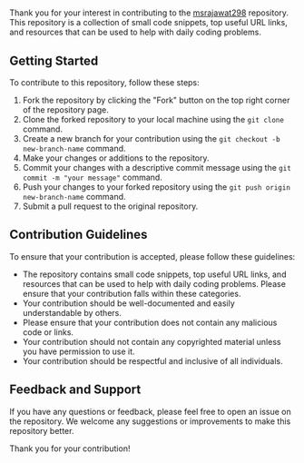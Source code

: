 #

Thank you for your interest in contributing to the [msrajawat298](https://github.com/msrajawat298/msrajawat298) repository. This repository is a collection of small code snippets, top useful URL links, and resources that can be used to help with daily coding problems.

## Getting Started

To contribute to this repository, follow these steps:

1. Fork the repository by clicking the "Fork" button on the top right corner of the repository page.
2. Clone the forked repository to your local machine using the `git clone` command.
3. Create a new branch for your contribution using the `git checkout -b new-branch-name` command.
4. Make your changes or additions to the repository.
5. Commit your changes with a descriptive commit message using the `git commit -m "your message"` command.
6. Push your changes to your forked repository using the `git push origin new-branch-name` command.
7. Submit a pull request to the original repository.

## Contribution Guidelines

To ensure that your contribution is accepted, please follow these guidelines:

- The repository contains small code snippets, top useful URL links, and resources that can be used to help with daily coding problems. Please ensure that your contribution falls within these categories.
- Your contribution should be well-documented and easily understandable by others.
- Please ensure that your contribution does not contain any malicious code or links.
- Your contribution should not contain any copyrighted material unless you have permission to use it.
- Your contribution should be respectful and inclusive of all individuals.

## Feedback and Support

If you have any questions or feedback, please feel free to open an issue on the repository. We welcome any suggestions or improvements to make this repository better.

Thank you for your contribution!
